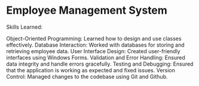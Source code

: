 # Employee Management System

Skills Learned:

Object-Oriented Programming: Learned how to design and use classes effectively.
Database Interaction: Worked with databases for storing and retrieving employee data.
User Interface Design: Created user-friendly interfaces using Windows Forms.
Validation and Error Handling: Ensured data integrity and handle errors gracefully.
Testing and Debugging: Ensured that the application is working as expected and fixed issues.
Version Control: Managed changes to the codebase using Git and Github.
